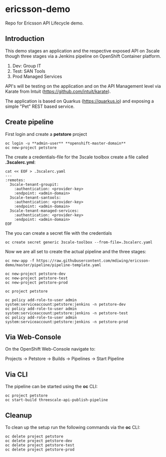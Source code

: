 ﻿
# ericsson-demo
Repo for Ericsson API Lifecycle demo.

## Introduction

This demo stages an application and the respective exposed API on 3scale though three stages via a Jenkins pipeline on OpenShift Container platform.

1. Dev: Group IT
2. Test: SAN Tools
3. Prod Managed Services

API's will be testing on the application and on the API Management level via Karate from Intuit (https://github.com/intuit/karate).

The application is based on Quarkus (https://quarkus.io) and exposing a simple "Pet" REST based service.

## Create pipeline

First login and create a **petstore** project

	oc login -u **admin-user** **openshift-master-domain**
	oc new-project petstore
	
The create a credentials-file for the 3scale toolbox create a file called **.3scalerc.yml**:

	cat << EOF > .3scalerc.yaml
	---
	:remotes:
	  3scale-tenant-groupit:
	    :authentication: <provider-key>
	    :endpoint: <admin-domain>
	  3scale-tenant-santools:
	    :authentication: <provider-key>
	    :endpoint: <admin-domain>
	  3scale-tenant-managed-services:
	    :authentication: <provider-key>
	    :endpoint: <admin-domain>
	EOF

The you can create a secret file with the credentials

	oc create secret generic 3scale-toolbox --from-file=.3scalerc.yaml

Now we are all set to create the actual pipeline and the three stages:

	oc new-app -f https://raw.githubusercontent.com/mdiwing/ericsson-demo/master/pipeline/pipeline-template.yaml

	oc new-project petstore-dev
	oc new-project petstore-test
	oc new-project petstore-prod

	oc project petstore

	oc policy add-role-to-user admin system:serviceaccount:petstore:jenkins -n petstore-dev
	oc policy add-role-to-user admin system:serviceaccount:petstore:jenkins -n petstore-test
	oc policy add-role-to-user admin system:serviceaccount:petstore:jenkins -n petstore-prod

## Via Web-Console

On the OpenShift Web-Console navigate to:

Projects → Petstore → Builds → Pipelines → Start Pipeline

## Via CLI

The pipeline can be started using the **oc** CLI:

	oc project petstore
	oc start-build threescale-api-publish-pipeline

## Cleanup

To clean up the setup run the following commands via the **oc** CLI:

	oc delete project petstore
	oc delete project petstore-dev
	oc delete project petstore-test
	oc delete project petstore-prod

